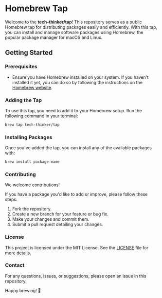 # Homebrew Tap

Welcome to the **tech-thinker/tap**! This repository serves as a public Homebrew tap for distributing packages easily and efficiently. With this tap, you can install and manage software packages using Homebrew, the popular package manager for macOS and Linux.

## Getting Started

### Prerequisites

- Ensure you have Homebrew installed on your system. If you haven't installed it yet, you can do so by following the instructions on the [Homebrew website](https://brew.sh/).

### Adding the Tap

To use this tap, you need to add it to your Homebrew setup. Run the following command in your terminal:

```bash
brew tap tech-thinker/tap
```

### Installing Packages

Once you've added the tap, you can install any of the available packages with:

```bash
brew install package-name
```

### Contributing

We welcome contributions!

If you have a package you'd like to add or improve, please follow these steps:

1. Fork the repository.
2. Create a new branch for your feature or bug fix.
3. Make your changes and commit them.
4. Submit a pull request detailing your changes.

### License

This project is licensed under the MIT License. See the [LICENSE](LICENSE) file for more details.

### Contact

For any questions, issues, or suggestions, please open an issue in this repository.

Happy brewing! 🍺

